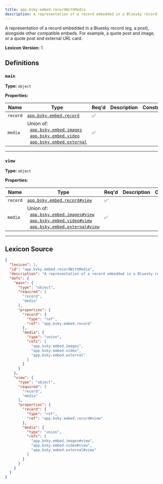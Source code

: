 ```yaml
---
title: app.bsky.embed.recordWithMedia
description: A representation of a record embedded in a Bluesky record (eg, a post), alongside other compatible embeds. For example, a quote post and image, or a quote post and external URL card.
---
```

A representation of a record embedded in a Bluesky record (eg, a post), alongside other compatible embeds. For example, a quote post and image, or a quote post and external URL card.

**Lexicon Version:** 1

## Definitions

<a name="main"></a>
### `main`

**Type:** `object`

**Properties:**

| Name | Type | Req'd  | Description | Constraints |
|------|------|----------|-------------|-------------|
| `record` | [`app.bsky.embed.record`](lexicons/app/bsky/embed/record#undefined) | ✅  |  |  |
| `media` | Union of:<br/>&nbsp;&nbsp;[`app.bsky.embed.images`](lexicons/app/bsky/embed/images#undefined)<br/>&nbsp;&nbsp;[`app.bsky.embed.video`](lexicons/app/bsky/embed/video#undefined)<br/>&nbsp;&nbsp;[`app.bsky.embed.external`](lexicons/app/bsky/embed/external#undefined) | ✅  |  |  |

---

<a name="view"></a>
### `view`

**Type:** `object`

**Properties:**

| Name | Type | Req'd  | Description | Constraints |
|------|------|----------|-------------|-------------|
| `record` | [`app.bsky.embed.record#view`](lexicons/app/bsky/embed/record#view) | ✅  |  |  |
| `media` | Union of:<br/>&nbsp;&nbsp;[`app.bsky.embed.images#view`](lexicons/app/bsky/embed/images#view)<br/>&nbsp;&nbsp;[`app.bsky.embed.video#view`](lexicons/app/bsky/embed/video#view)<br/>&nbsp;&nbsp;[`app.bsky.embed.external#view`](lexicons/app/bsky/embed/external#view) | ✅  |  |  |

---

## Lexicon Source
```json
{
  "lexicon": 1,
  "id": "app.bsky.embed.recordWithMedia",
  "description": "A representation of a record embedded in a Bluesky record (eg, a post), alongside other compatible embeds. For example, a quote post and image, or a quote post and external URL card.",
  "defs": {
    "main": {
      "type": "object",
      "required": [
        "record",
        "media"
      ],
      "properties": {
        "record": {
          "type": "ref",
          "ref": "app.bsky.embed.record"
        },
        "media": {
          "type": "union",
          "refs": [
            "app.bsky.embed.images",
            "app.bsky.embed.video",
            "app.bsky.embed.external"
          ]
        }
      }
    },
    "view": {
      "type": "object",
      "required": [
        "record",
        "media"
      ],
      "properties": {
        "record": {
          "type": "ref",
          "ref": "app.bsky.embed.record#view"
        },
        "media": {
          "type": "union",
          "refs": [
            "app.bsky.embed.images#view",
            "app.bsky.embed.video#view",
            "app.bsky.embed.external#view"
          ]
        }
      }
    }
  }
}
```
